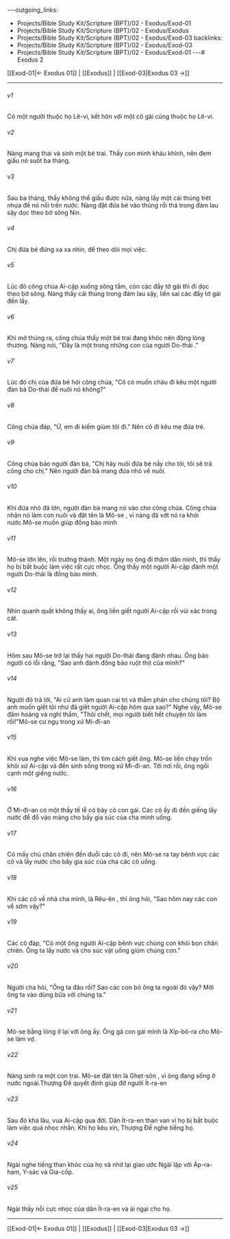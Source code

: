 ---outgoing_links:
  - Projects/Bible Study Kit/Scripture (BPT)/02 - Exodus/Exod-01
  - Projects/Bible Study Kit/Scripture (BPT)/02 - Exodus/Exodus
  - Projects/Bible Study Kit/Scripture (BPT)/02 - Exodus/Exod-03
backlinks:
  - Projects/Bible Study Kit/Scripture (BPT)/02 - Exodus/Exod-03
  - Projects/Bible Study Kit/Scripture (BPT)/02 - Exodus/Exod-01
---# Exodus 2

[[Exod-01|← Exodus 01]] | [[Exodus]] | [[Exod-03|Exodus 03 →]]
***



###### v1 
Có một người thuộc họ Lê-vi, kết hôn với một cô gái cũng thuộc họ Lê-vi. 

###### v2 
Nàng mang thai và sinh một bé trai. Thấy con mình kháu khỉnh, nên đem giấu nó suốt ba tháng. 

###### v3 
Sau ba tháng, thấy không thể giấu được nữa, nàng lấy một cái thúng trét nhựa để nó nổi trên nước. Nàng đặt đứa bé vào thúng rồi thả trong đám lau sậy dọc theo bờ sông Nin. 

###### v4 
Chị đứa bé đứng xa xa nhìn, để theo dõi mọi việc. 

###### v5 
Lúc đó công chúa Ai-cập xuống sông tắm, còn các đầy tớ gái thì đi dọc theo bờ sông. Nàng thấy cái thúng trong đám lau sậy, liền sai các đầy tớ gái đến lấy. 

###### v6 
Khi mở thúng ra, công chúa thấy một bé trai đang khóc nên động lòng thương. Nàng nói, "Đây là một trong những con của người Do-thái ." 

###### v7 
Lúc đó chị của đứa bé hỏi công chúa, "Cô có muốn cháu đi kêu một người đàn bà Do-thái để nuôi nó không?" 

###### v8 
Công chúa đáp, "Ừ, em đi kiếm giùm tôi đi." Nên cô đi kêu mẹ đứa trẻ. 

###### v9 
Công chúa bảo người đàn bà, "Chị hãy nuôi đứa bé nầy cho tôi, tôi sẽ trả công cho chị." Nên người đàn bà mang đứa nhỏ về nuôi. 

###### v10 
Khi đứa nhỏ đã lớn, người đàn bà mang nó vào cho công chúa. Công chúa nhận nó làm con nuôi và đặt tên là Mô-se , vì nàng đã vớt nó ra khỏi nước.Mô-se muốn giúp đồng bào mình 

###### v11 
Mô-se lớn lên, rồi trưởng thành. Một ngày nọ ông đi thăm dân mình, thì thấy họ bị bắt buộc làm việc rất cực nhọc. Ông thấy một người Ai-cập đánh một người Do-thái là đồng bào mình. 

###### v12 
Nhìn quanh quất không thấy ai, ông liền giết người Ai-cập rồi vùi xác trong cát. 

###### v13 
Hôm sau Mô-se trở lại thấy hai người Do-thái đang đánh nhau. Ông bảo người có lỗi rằng, "Sao anh đánh đồng bào ruột thịt của mình?" 

###### v14 
Người đó trả lời, "Ai cử anh làm quan cai trị và thẩm phán cho chúng tôi? Bộ anh muốn giết tôi như đã giết người Ai-cập hôm qua sao?" Nghe vậy, Mô-se đâm hoảng và nghĩ thầm, "Thôi chết, mọi người biết hết chuyện tôi làm rồi!"Mô-se cư ngụ trong xứ Mi-đi-an 

###### v15 
Khi vua nghe việc Mô-se làm, thì tìm cách giết ông. Mô-se liền chạy trốn khỏi xứ Ai-cập và đến sinh sống trong xứ Mi-đi-an. Tới nơi rồi, ông ngồi cạnh một giếng nước. 

###### v16 
Ở Mi-đi-an có một thầy tế lễ có bảy cô con gái. Các cô ấy đi đến giếng lấy nước để đổ vào máng cho bầy gia súc của cha mình uống. 

###### v17 
Có mấy chú chăn chiên đến đuổi các cô đi, nên Mô-se ra tay bênh vực các cô và lấy nước cho bầy gia súc của cha các cô uống. 

###### v18 
Khi các cô về nhà cha mình, là Rêu-ên , thì ông hỏi, "Sao hôm nay các con về sớm vậy?" 

###### v19 
Các cô đáp, "Có một ông người Ai-cập bênh vực chúng con khỏi bọn chăn chiên. Ông ta lấy nước và cho súc vật uống giùm chúng con." 

###### v20 
Người cha hỏi, "Ông ta đâu rồi? Sao các con bỏ ông ta ngoài đó vậy? Mời ông ta vào dùng bữa với chúng ta." 

###### v21 
Mô-se bằng lòng ở lại với ông ấy. Ông gả con gái mình là Xíp-bô-ra cho Mô-se làm vợ. 

###### v22 
Nàng sinh ra một con trai. Mô-se đặt tên là Ghẹt-sôn , vì ông đang sống ở nước ngoài.Thượng Đế quyết định giúp đỡ người Ít-ra-en 

###### v23 
Sau đó khá lâu, vua Ai-cập qua đời. Dân Ít-ra-en than van vì họ bị bắt buộc làm việc quá nhọc nhằn. Khi họ kêu xin, Thượng Đế nghe tiếng họ. 

###### v24 
Ngài nghe tiếng than khóc của họ và nhớ lại giao ước Ngài lập với Áp-ra-ham, Y-sác và Gia-cốp. 

###### v25 
Ngài thấy nỗi cực nhọc của dân Ít-ra-en và ái ngại cho họ.

***
[[Exod-01|← Exodus 01]] | [[Exodus]] | [[Exod-03|Exodus 03 →]]
